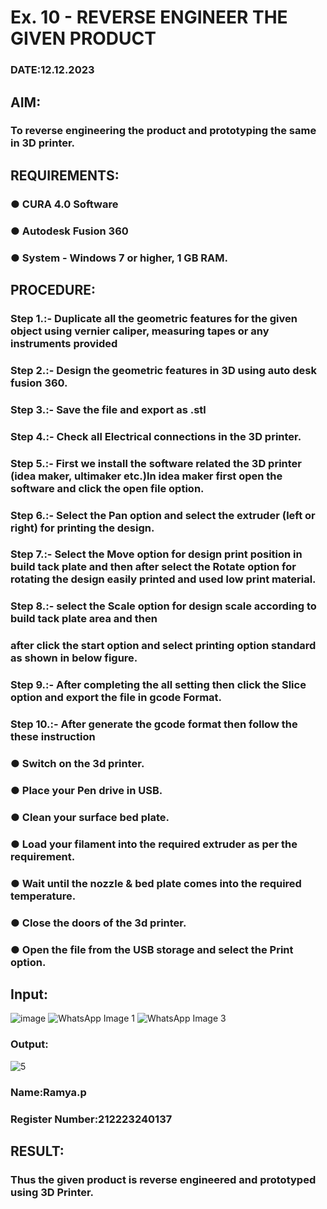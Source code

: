 # Ex. 10 - REVERSE ENGINEER THE GIVEN PRODUCT

### DATE:12.12.2023

## AIM: 
### To reverse engineering the product and prototyping the same in 3D printer.

## REQUIREMENTS:
### ●	CURA 4.0 Software
### ●	 Autodesk Fusion 360
### ●	 System - Windows 7 or higher, 1 GB RAM.

## PROCEDURE:
### Step 1.:- Duplicate all the geometric features for the given object using vernier caliper, measuring tapes or any instruments provided
### Step 2.:- Design the geometric features in 3D using auto desk fusion 360.
### Step 3.:- Save the file and export as .stl
### Step 4.:- Check all Electrical connections in the 3D printer.
### Step 5.:- First we install the software related the 3D printer (idea maker, ultimaker etc.)In idea maker first open the software and click the open file option.
### Step 6.:- Select the Pan option and select the extruder (left or right) for printing the design.
### Step 7.:- Select the Move option for design print position in build tack plate and then after select the Rotate option for rotating the design easily printed and used low print material.
### Step 8.:- select the Scale option for design scale according to build tack plate area and then
### after click the start option and select printing option standard as shown in below figure.
### Step 9.:- After completing the all setting then click the Slice option and export the file in gcode Format.
### Step 10.:- After generate the gcode format then follow the these instruction 
  ###   ●	Switch on the 3d printer.
  ###   ●	Place your Pen drive in USB.
  ###   ●	Clean your surface bed plate.
  ###   ●	Load your filament into the required extruder as per the requirement.
  ###   ●	Wait until the nozzle & bed plate comes into the required temperature.
  ###   ●	Close the doors of the 3d printer.
  ###   ●	Open the file from the USB storage and select the Print option.

## Input:
![image](https://github.com/Sellakumar1987/Ex.-10---REVERSE-ENGINEER-THE-GIVEN-PRODUCT/assets/151625620/ae21c222-c35b-438b-8995-4423e0cc9917)
![WhatsApp Image 1](https://github.com/Sellakumar1987/Ex.-10---REVERSE-ENGINEER-THE-GIVEN-PRODUCT/assets/151625620/151a5164-cbed-4436-942a-0dfd630be6f7)
![WhatsApp Image 3](https://github.com/Sellakumar1987/Ex.-10---REVERSE-ENGINEER-THE-GIVEN-PRODUCT/assets/151625620/53f6cf71-fd82-4d45-a6c0-96f3c3b75093)

### Output:

![5](https://github.com/Sellakumar1987/Ex.-10---REVERSE-ENGINEER-THE-GIVEN-PRODUCT/assets/151625620/4f00a3cc-f5e8-4aba-82e2-9a41776666ac)


### Name:Ramya.p
### Register Number:212223240137

## RESULT:
###   Thus the given product is reverse engineered and prototyped using 3D Printer.
